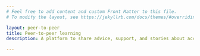 ```yaml
---
# Feel free to add content and custom Front Matter to this file.
# To modify the layout, see https://jekyllrb.com/docs/themes/#overriding-theme-defaults

layout: peer-to-peer
title: Peer-to-peer learning
description: A platform to share advice, support, and stories about accessing university.

---
```

